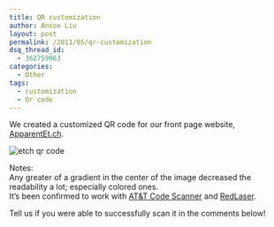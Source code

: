 ```yaml
---
title: QR customization
author: Anson Liu
layout: post
permalink: /2011/05/qr-customization
dsq_thread_id:
  - 362759963
categories:
  - Other
tags:
  - customization
  - Qr code
---
```

We created a customized QR code for our front page website, [ApparentEt.ch][1].

<img class="aligncenter size-full wp-image-683" title="etch qr code" src="https://i1.wp.com/apparentetch.com/wp-content/uploads/2011/05/etch-qr-code.png?resize=250%2C249" alt="etch qr code" data-recalc-dims="1" />

Notes:  
Any greater of a gradient in the center of the image decreased the readability a lot; especially colored ones.  
It&#8217;s been confirmed to work with <a href="http://itunes.apple.com/us/app/at-t-code-scanner/id381292358?mt=8" target="_blank">AT&T Code Scanner</a> and <a href="http://itunes.apple.com/us/app/redlaser/id312720263?mt=8" target="_blank">RedLaser</a>.

Tell us if you were able to successfully scan it in the comments below!

 [1]: http://ApparentEt.ch